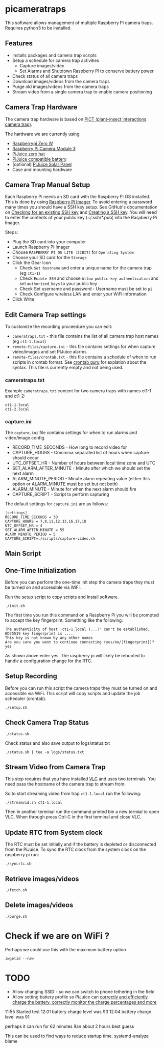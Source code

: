 # picameratraps
This software allows management of multiple Raspberry Pi camera traps.
Requires python3 to be installed.

## Features
- Installs packages and camera trap scripts
- Setup a schedule for camera trap activities
  - Capture images/video
  - Set Alarms and Shutdown Raspberry Pi to conserve battery power
- Check status of all camera traps
- Download images/videos from the camera traps
- Purge old images/videos from the camera traps
- Stream video from a single camera trap to enable camera positioning

## Camera Trap Hardware
The camera trap hardware is based on [PICT (plant–insect interactions camera trap)](https://besjournals.onlinelibrary.wiley.com/doi/full/10.1111/2041-210X.13618).

The hardware we are currently using
- [Raspberrypi Zero W](https://www.raspberrypi.com/products/raspberry-pi-zero-w/)
- [Raspberry Pi Camera Module 3](https://www.raspberrypi.com/products/camera-module-3/)
- [PiJuice zero hat](https://uk.pi-supply.com/products/pijuice-zero)
- [PiJuice compatible battery](https://uk.pi-supply.com/products/pijuice-12000mah-battery?pr_prod_strat=copurchase&pr_rec_id=94106ed08&pr_rec_pid=2470820282449&pr_ref_pid=3189411381329&pr_seq=uniform)
- (optional) [PiJuice Solar Panel](https://uk.pi-supply.com/products/pijuice-solar-panel-6-watt)
- Case and mounting hardware

## Camera Trap Manual Setup
Each Raspberry Pi needs an SD card with the Raspberry Pi OS installed.
This is done by using [Raspberry Pi Imager](https://www.raspberrypi.com/software/).
To avoid entering a password many times you should have a SSH key setup.
See GitHub's documentation on [Checking for an existing SSH key](https://docs.github.com/en/authentication/connecting-to-github-with-ssh/checking-for-existing-ssh-keys) 
and [Creating a SSH key](https://docs.github.com/en/authentication/connecting-to-github-with-ssh/generating-a-new-ssh-key-and-adding-it-to-the-ssh-agent).
You will need to enter the contents of your public key (~/.ssh/*.pub) into the Raspberry Pi Imager.

Steps:
- Plug the SD card into your computer
- Launch Raspberry Pi Imager
- Choose `RASPBERRY PI OS LITE (32BIT)` for `Operating System`
- Choose your SD card for the `Storage`
- Click the Gear Icon
  - Check `Set hostname` and enter a unique name for the camera trap (eg `ct1-1`)
  - Check `Enable SSH` and choose `Allow public-key authentication` and set `authorized_keys` to your public key
  - Check Set username and password - Username must be set to `pi`
  - Check Configure wireless LAN and enter your WiFi information
- Click Write

## Edit Camera Trap settings
To customize the recording proceedure you can edit:
- `cameratraps.txt` - this file contains the list of all camera trap host names (eg `ct1-1.local`)
- `remote-files/capture.ini` - this file contains settings for when capture video/images and set PiJuice alarms
- `remote-files/crontab.txt` - this file contains a schedule of when to run scripts in crontab format. See [crontab guru](https://crontab.guru/) for explation about the syntax. This file is currently empty and not being used.

### cameratraps.txt
Example `cameratraps.txt` content for two camera traps with names ct1-1 and ct1-2:
```
ct1-1.local
ct1-2.local
```

### capture.ini
The `capture.ini` file contains settings for when to run alarms and video/image config.
- RECORD_TIME_SECONDS - How long to record video for
- CAPTURE_HOURS - Commma separated list of hours when capture should occur
- UTC_OFFSET_HR - Number of hours between local time zone and UTC
- SET_ALARM_AFTER_MINUTE - Minute after which we should set the next alarm
- ALARM_MINUTE_PERIOD - Minute alarm repeating value (either this option or ALARM_MINUTE must be set but not both)
- ALARM_MINUTE - Minute for when the next alarm should fire
- CAPTURE_SCRIPT - Script to perform capturing

The default settings for `capture.ini` are as follows:
```
[settings]
RECORD_TIME_SECONDS = 30
CAPTURE_HOURS = 7,8,11,12,13,16,17,18
UTC_OFFSET_HR = 4
SET_ALARM_AFTER_MINUTE = 55
ALARM_MINUTE_PERIOD = 5
CAPTURE_SCRIPT=./scripts/capture-video.sh
```

## Main Script

## One-Time Initialization
Before you can perform the one-time init step the camera traps they must be turned on and accessible via WiFi.

Run the setup script to copy scripts and install software.
```
./init.sh
```
The first time you run this command on a Raspberry Pi you will be prompted to accept the key fingerprint.
Something like the following:
```
The authenticity of host 'ct1-1.local (...)' can't be established.
ED25519 key fingerprint is ....
This key is not known by any other names
Are you sure you want to continue connecting (yes/no/[fingerprint])? yes
```
As shown above enter yes.
The raspberry pi will likely be rebooted to handle a configuration change for the RTC.

## Setup Recording
Before you can run this script the camera traps they must be turned on and accessible via WiFi.
This script will copy scripts and update the job scheduler (crontab).
```
./setup.sh
```

## Check Camera Trap Status
```
./status.sh
```

Check status and also save output to logs/status.txt
```
./status.sh | tee -a logs/status.txt
```

## Stream Video from Camera Trap
This step requires that you have installed [VLC](https://www.videolan.org/vlc/) and uses two terminals.
You need pass the hostname of the camera trap to stream from.

So to start streaming video from trap `ct1-1.local` run the following:
```
./streamvid.sh ct1-1.local
```
Then in another terminal run the command printed bin a new termial to open VLC.
When through press Ctrl-C in the first terminal and close VLC.


## Update RTC from System clock
The RTC must be set initially and if the battery is depleted or disconnected from the PiJuice.
To sync the RTC clock from the system clock on the raspberry pi run:
```
./syncrtc.sh
```

## Retrieve images/videos
```
./fetch.sh
```

## Delete images/videos
```
./purge.sh
```



# Check if we are on WiFi ?
Perhaps we could use this with the maximum battery option
```
iwgetid --raw
```

# TODO
- Allow changing SSID - so we can switch to phone tethering in the field
- Allow setting battery profile so PiJuice can
  [correctly and efficiently charge the battery, correctly monitor the charge percentages and more](https://github.com/PiSupply/PiJuice/blob/master/Software/README.md)




11:55 Started test
12:01 battery charge level was 93
12:04 battery charge level was 91


perhaps it can run for 62 minutes 
Ran about 2 hours best guess

This can be used to find ways to reduce startup time.
systemd-analyze blame
